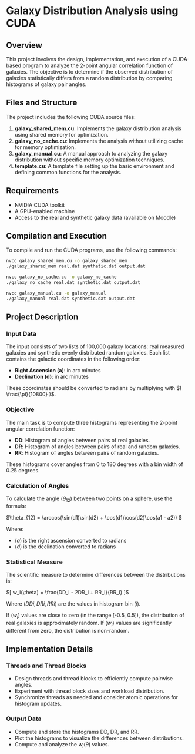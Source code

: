 # Galaxy Distribution Analysis using CUDA

## Overview
This project involves the design, implementation, and execution of a CUDA-based program to analyze the 2-point angular correlation function of galaxies. The objective is to determine if the observed distribution of galaxies statistically differs from a random distribution by comparing histograms of galaxy pair angles.

## Files and Structure

The project includes the following CUDA source files:

1. **galaxy_shared_mem.cu**: Implements the galaxy distribution analysis using shared memory for optimization.
2. **galaxy_no_cache.cu**: Implements the analysis without utilizing cache for memory optimization.
3. **galaxy_manual.cu**: A manual approach to analyzing the galaxy distribution without specific memory optimization techniques.
4. **template.cu**: A template file setting up the basic environment and defining common functions for the analysis.

## Requirements

- NVIDIA CUDA toolkit
- A GPU-enabled machine
- Access to the real and synthetic galaxy data (available on Moodle)


## Compilation and Execution
To compile and run the CUDA programs, use the following commands:
```bash
nvcc galaxy_shared_mem.cu -o galaxy_shared_mem
./galaxy_shared_mem real.dat synthetic.dat output.dat

nvcc galaxy_no_cache.cu -o galaxy_no_cache
./galaxy_no_cache real.dat synthetic.dat output.dat

nvcc galaxy_manual.cu -o galaxy_manual
./galaxy_manual real.dat synthetic.dat output.dat
```
## Project Description

### Input Data

The input consists of two lists of 100,000 galaxy locations: real measured galaxies and synthetic evenly distributed random galaxies. Each list contains the galactic coordinates in the following order:

- **Right Ascension (a)**: in arc minutes
- **Declination (d)**: in arc minutes

These coordinates should be converted to radians by multiplying with $( \frac{\pi}{10800} )$.

### Objective

The main task is to compute three histograms representing the 2-point angular correlation function:

- **DD**: Histogram of angles between pairs of real galaxies.
- **DR**: Histogram of angles between pairs of real and random galaxies.
- **RR**: Histogram of angles between pairs of random galaxies.

These histograms cover angles from 0 to 180 degrees with a bin width of 0.25 degrees.

### Calculation of Angles

To calculate the angle $( \theta_{12} )$ between two points on a sphere, use the formula:

$\theta_{12} = \arccos(\sin(d1)\sin(d2) + \cos(d1)\cos(d2)\cos(a1 - a2)) $

Where:
- $( a )$ is the right ascension converted to radians
- $( d )$ is the declination converted to radians

### Statistical Measure

The scientific measure to determine differences between the distributions is:

$[ w_i(\theta) = \frac{DD_i - 2DR_i + RR_i}{RR_i} ]$

Where $( DDi, DRi, RRi )$ are the values in histogram bin $( i )$.

If $( w_i )$ values are close to zero (in the range [-0.5, 0.5]), the distribution of real galaxies is approximately random. If $(w_i)$ values are significantly different from zero, the distribution is non-random.

## Implementation Details

### Threads and Thread Blocks

- Design threads and thread blocks to efficiently compute pairwise angles.
- Experiment with thread block sizes and workload distribution.
- Synchronize threads as needed and consider atomic operations for histogram updates.

### Output Data

- Compute and store the histograms DD, DR, and RR.
- Plot the histograms to visualize the differences between distributions.
- Compute and analyze the $w_i(\theta)$ values.

